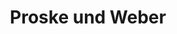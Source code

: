 ---
title: "Proske und Weber"
url: /bad-muender-am-deister/proske-und-weber/
shop: Autowerkstatt
---